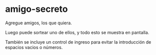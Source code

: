 # amigo-secreto

Agregue amigos, los que quiera.

Luego puede sortear uno de ellos, y todo esto se muestra en pantalla.

También se incluye un control de ingreso para evitar la introducción de espacios vacios o números.
